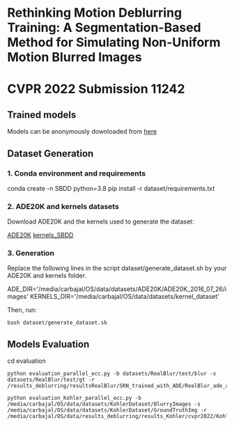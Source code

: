 # Rethinking Motion Deblurring Training: A Segmentation-Based Method for Simulating Non-Uniform Motion Blurred Images
# CVPR 2022 Submission 11242

## Trained models

Models can be anonymously downloaded from [here](https://drive.google.com/file/d/1Dg7UnSz2ZQmJ4jy0hucQ9od7ldsibwDN/view?usp=sharing)

## Dataset Generation

### 1. Conda environment and requirements

conda create -n SBDD python=3.8
pip install -r dataset/requirements.txt

### 2. ADE20K and kernels datasets

Download ADE20K and the kernels used to generate the dataset:

[ADE20K](https://groups.csail.mit.edu/vision/datasets/ADE20K/)
[kernels_SBDD]()

### 3. Generation

Replace the following lines in the script dataset/generate_dataset.sh by your ADE20K and kernels folder.

ADE_DIR='/media/carbajal/OS/data/datasets/ADE20K/ADE20K_2016_07_26/images'
KERNELS_DIR='/media/carbajal/OS/data/datasets/kernel_dataset'

Then, run:

```
bash dataset/generate_dataset.sh
```

## Models Evaluation

cd evaluation

```
python evaluation_parallel_ecc.py -b datasets/RealBlur/test/blur -s datasets/RealBlur/test/gt -r /results_deblurring/resultsRealBlur/SRN_trained_with_ADE/RealBlur_ade_ade_sat_483900
```

```
python evaluation_Kohler_parallel_ecc.py -b /media/carbajal/OS/data/datasets/KohlerDataset/BlurryImages -s /media/carbajal/OS/data/datasets/KohlerDataset/GroundTruthImg -r /media/carbajal/OS/data/results_deblurring/results_Kohler/cvpr2022/Kohler_ade_ade_sat_min_400_gf1_483900
```

